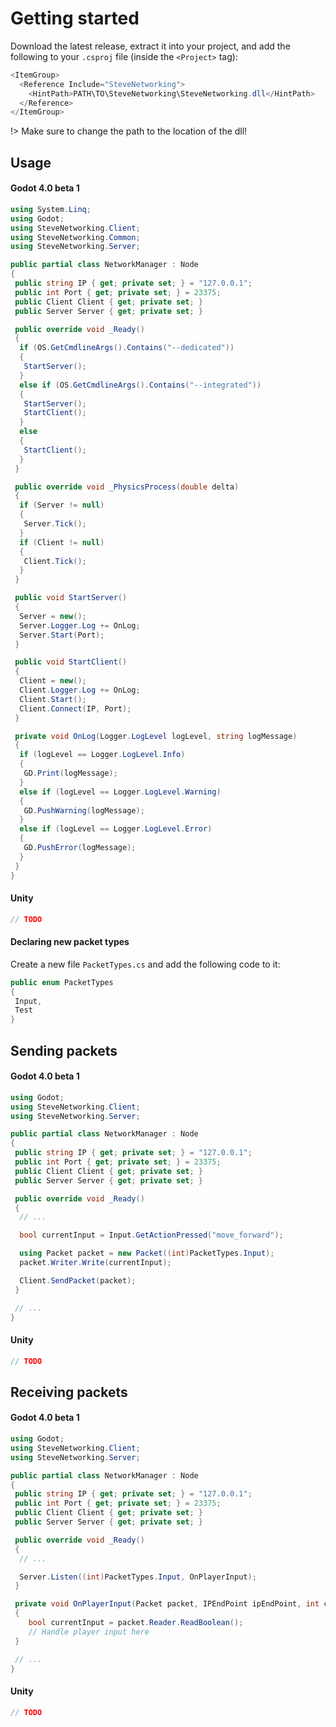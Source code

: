 # Getting started

Download the latest release, extract it into your project, and add the following to your `.csproj` file (inside the `<Project>` tag):

```cs
<ItemGroup>
  <Reference Include="SteveNetworking">
    <HintPath>PATH\TO\SteveNetworking\SteveNetworking.dll</HintPath>
  </Reference>
</ItemGroup>
```

!> Make sure to change the path to the location of the dll!

## Usage

<!-- tabs:start -->
#### **Godot 4.0 beta 1**

```cs
using System.Linq;
using Godot;
using SteveNetworking.Client;
using SteveNetworking.Common;
using SteveNetworking.Server;

public partial class NetworkManager : Node
{
 public string IP { get; private set; } = "127.0.0.1";
 public int Port { get; private set; } = 23375;
 public Client Client { get; private set; }
 public Server Server { get; private set; }

 public override void _Ready()
 {
  if (OS.GetCmdlineArgs().Contains("--dedicated"))
  {
   StartServer();
  }
  else if (OS.GetCmdlineArgs().Contains("--integrated"))
  {
   StartServer();
   StartClient();
  }
  else
  {
   StartClient();
  }
 }

 public override void _PhysicsProcess(double delta)
 {
  if (Server != null)
  {
   Server.Tick();
  }
  if (Client != null)
  {
   Client.Tick();
  }
 }

 public void StartServer()
 {
  Server = new();
  Server.Logger.Log += OnLog;
  Server.Start(Port);
 }

 public void StartClient()
 {
  Client = new();
  Client.Logger.Log += OnLog;
  Client.Start();
  Client.Connect(IP, Port);
 }

 private void OnLog(Logger.LogLevel logLevel, string logMessage)
 {
  if (logLevel == Logger.LogLevel.Info)
  {
   GD.Print(logMessage);
  }
  else if (logLevel == Logger.LogLevel.Warning)
  {
   GD.PushWarning(logMessage);
  }
  else if (logLevel == Logger.LogLevel.Error)
  {
   GD.PushError(logMessage);
  }
 }
}
```

#### **Unity**

```cs
// TODO
```
<!-- tabs:end -->

#### Declaring new packet types

Create a new file `PacketTypes.cs` and add the following code to it:

```cs
public enum PacketTypes
{
 Input,
 Test
}
```

## Sending packets

<!-- tabs:start -->
#### **Godot 4.0 beta 1**

```cs
using Godot;
using SteveNetworking.Client;
using SteveNetworking.Server;

public partial class NetworkManager : Node
{
 public string IP { get; private set; } = "127.0.0.1";
 public int Port { get; private set; } = 23375;
 public Client Client { get; private set; }
 public Server Server { get; private set; }

 public override void _Ready()
 {
  // ...

  bool currentInput = Input.GetActionPressed("move_forward");

  using Packet packet = new Packet((int)PacketTypes.Input);
  packet.Writer.Write(currentInput);

  Client.SendPacket(packet);
 }

 // ...
}
```

#### **Unity**

```cs
// TODO
```
<!-- tabs:end -->

## Receiving packets

<!-- tabs:start -->
#### **Godot 4.0 beta 1**

```cs
using Godot;
using SteveNetworking.Client;
using SteveNetworking.Server;

public partial class NetworkManager : Node
{
 public string IP { get; private set; } = "127.0.0.1";
 public int Port { get; private set; } = 23375;
 public Client Client { get; private set; }
 public Server Server { get; private set; }

 public override void _Ready()
 {
  // ...

  Server.Listen((int)PacketTypes.Input, OnPlayerInput);
 }

 private void OnPlayerInput(Packet packet, IPEndPoint ipEndPoint, int clientID)
 {
    bool currentInput = packet.Reader.ReadBoolean();
    // Handle player input here
 }

 // ...
}
```

#### **Unity**

```cs
// TODO
```
<!-- tabs:end -->

